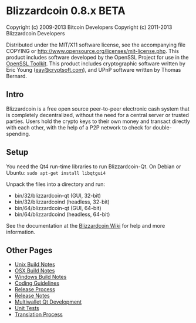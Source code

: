 Blizzardcoin 0.8.x BETA
====================

Copyright (c) 2009-2013 Bitcoin Developers
Copyright (c) 2011-2013 Blizzardcoin Developers

Distributed under the MIT/X11 software license, see the accompanying
file COPYING or http://www.opensource.org/licenses/mit-license.php.
This product includes software developed by the OpenSSL Project for use in the [OpenSSL Toolkit](http://www.openssl.org/). This product includes
cryptographic software written by Eric Young ([eay@cryptsoft.com](mailto:eay@cryptsoft.com)), and UPnP software written by Thomas Bernard.


Intro
---------------------
Blizzardcoin is a free open source peer-to-peer electronic cash system that is
completely decentralized, without the need for a central server or trusted
parties.  Users hold the crypto keys to their own money and transact directly
with each other, with the help of a P2P network to check for double-spending.


Setup
---------------------
You need the Qt4 run-time libraries to run Blizzardcoin-Qt. On Debian or Ubuntu:
	`sudo apt-get install libqtgui4`

Unpack the files into a directory and run:

- bin/32/blizzardcoin-qt (GUI, 32-bit)
- bin/32/blizzardcoind (headless, 32-bit)
- bin/64/blizzardcoin-qt (GUI, 64-bit)
- bin/64/blizzardcoind (headless, 64-bit)

See the documentation at the [Blizzardcoin Wiki](http://blizzardcoin.info)
for help and more information.


Other Pages
---------------------
- [Unix Build Notes](build-unix.md)
- [OSX Build Notes](build-osx.md)
- [Windows Build Notes](build-msw.md)
- [Coding Guidelines](coding.md)
- [Release Process](release-process.md)
- [Release Notes](release-notes.md)
- [Multiwallet Qt Development](multiwallet-qt.md)
- [Unit Tests](unit-tests.md)
- [Translation Process](translation_process.md)

